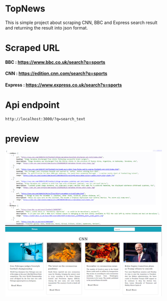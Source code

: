# TopNews

This is simple project about scraping CNN, BBC and Express search result and returning the result into json format.

# Scraped URL

#### BBC : https://www.bbc.co.uk/search?q=sports

#### CNN : https://edition.cnn.com/search?q=sports

#### Express : https://www.express.co.uk/search?s=sports

# Api endpoint

```http
http://localhost:3000/?q=search_text
```

# preview

![API Response](./preview/api_response.png)
![UI](./preview/UI.png)

